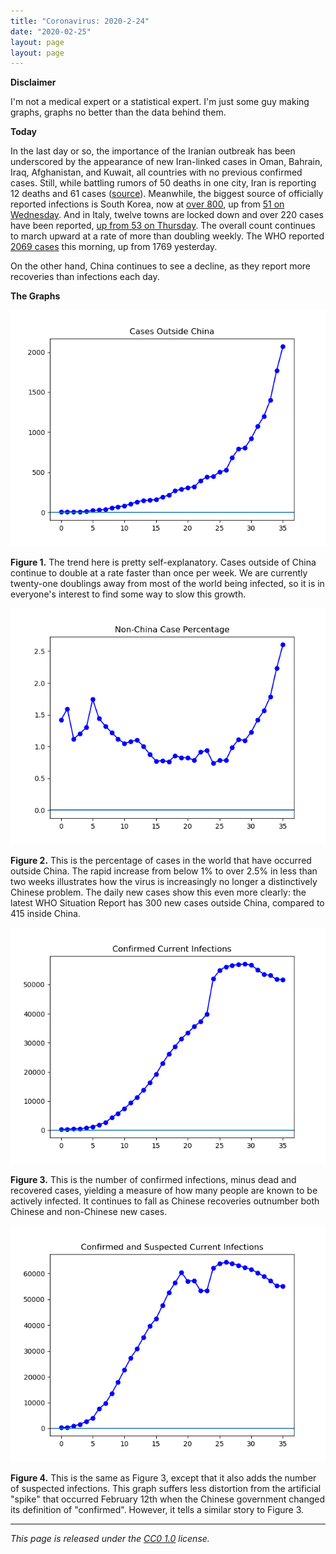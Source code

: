 ```yaml
---
title: "Coronavirus: 2020-2-24"
date: "2020-02-25"
layout: page
layout: page
---
```


**Disclaimer**

I'm not a medical expert or a statistical expert. I'm just some guy making graphs, graphs no better than the data behind them.

**Today**

In the last day or so, the importance of the Iranian outbreak has been underscored by the appearance of new Iran-linked cases in Oman, Bahrain, Iraq, Afghanistan, and Kuwait, all countries with no previous confirmed cases. Still, while battling rumors of 50 deaths in one city, Iran is reporting 12 deaths and 61 cases ([source](https://apnews.com/32540d09ec101aac057660ef1b0aa970)). Meanwhile, the biggest source of officially reported infections is South Korea, now at [over 800](https://time.com/5789596/south-korea-coronavirus-outbreak/), up from [51 on Wednesday](https://en.wikipedia.org/wiki/2020_coronavirus_outbreak_in_South_Korea). And in Italy, twelve towns are locked down and over 220 cases have been reported, [up from 53 on Thursday](https://en.wikipedia.org/wiki/2020_coronavirus_outbreak_in_South_Korea). The overall count continues to march upward at a rate of more than doubling weekly. The WHO reported [2069 cases](https://en.wikipedia.org/wiki/2020_coronavirus_outbreak_in_South_Korea) this morning, up from 1769 yesterday.

On the other hand, China continues to see a decline, as they report more recoveries than infections each day.

**The Graphs**

![](../../i/1b.png)

**Figure 1.** The trend here is pretty self-explanatory. Cases outside of China continue to double at a rate faster than once per week. We are currently twenty-one doublings away from most of the world being infected, so it is in everyone's interest to find some way to slow this growth.

![](../../i/1c.png)

**Figure 2.** This is the percentage of cases in the world that have occurred outside China. The rapid increase from below 1% to over 2.5% in less than two weeks illustrates how the virus is increasingly no longer a distinctively Chinese problem. The daily new cases show this even more clearly: the latest WHO Situation Report has 300 new cases outside China, compared to 415 inside China.

![](../../i/1d.png)

**Figure 3.** This is the number of confirmed infections, minus dead and recovered cases, yielding a measure of how many people are known to be actively infected. It continues to fall as Chinese recoveries outnumber both Chinese and non-Chinese new cases.

![](../../i/1e.png)

**Figure 4.** This is the same as Figure 3, except that it also adds the number of suspected infections. This graph suffers less distortion from the artificial "spike" that occurred February 12th when the Chinese government changed its definition of "confirmed". However, it tells a similar story to Figure 3.

---

_This page is released under the [CC0 1.0](https://creativecommons.org/publicdomain/zero/1.0/) license._

